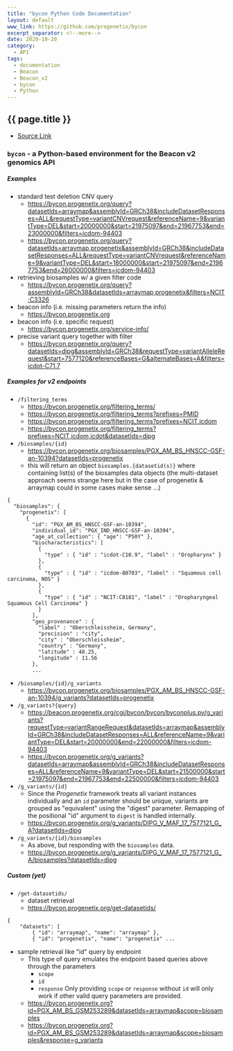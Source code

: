 ```yaml
---
title: "bycon Python Code Documentation"
layout: default
www_link: https://github.com/progenetix/bycon
excerpt_separator: <!--more-->
date: 2020-10-20
category:
  - API
tags:
  - documentation
  - Beacon
  - Beacon_v2
  - bycon
  - Python
---
```


## {{ page.title }}

<!--more-->

* [Source Link](https://github.com/progenetix/bycon/blob/master/bycon/doc/byconplus.md)

### `bycon` - a Python-based environment for the Beacon v2 genomics API

##### Examples

* standard test deletion CNV query
  - <https://bycon.progenetix.org/query?datasetIds=arraymap&assemblyId=GRCh38&includeDatasetResponses=ALL&requestType=variantCNVrequest&referenceName=9&variantType=DEL&start=20000000&start=21975097&end=21967753&end=23000000&filters=icdom-94403>
  - <https://bycon.progenetix.org/query?datasetIds=arraymap,progenetix&assemblyId=GRCh38&includeDatasetResponses=ALL&requestType=variantCNVrequest&referenceName=9&variantType=DEL&start=18000000&start=21975097&end=21967753&end=26000000&filters=icdom-94403>
* retrieving biosamples w/ a given filter code
  - <https://bycon.progenetix.org/query?assemblyId=GRCh38&datasetIds=arraymap,progenetix&filters=NCIT:C3326>
* beacon info (i.e. missing parameters return the info)
  - <https://bycon.progenetix.org>
* beacon info (i.e. specific request)
  - <https://bycon.progenetix.org/service-info/>
* precise variant query together with filter
  - <https://bycon.progenetix.org/query?datasetIds=dipg&assemblyId=GRCh38&requestType=variantAlleleRequest&start=7577120&referenceBases=G&alternateBases=A&filters=icdot-C71.7>

##### Examples for v2 endpoints

* `/filtering_terms`
  - <https://bycon.progenetix.org/filtering_terms/>
  - <https://bycon.progenetix.org/filtering_terms?prefixes=PMID>
  - <https://bycon.progenetix.org/filtering_terms?prefixes=NCIT,icdom>
  - <https://bycon.progenetix.org/filtering_terms?prefixes=NCIT,icdom,icdot&datasetIds=dipg>
* `/biosamples/{id}`
  - <https://bycon.progenetix.org/biosamples/PGX_AM_BS_HNSCC-GSF-an-10394?datasetIds=progenetix>
  - this will return an object `biosamples.{datasetid(s)}` where containing list(s) of
  the biosamples data objects (the multi-dataset approach seems strange here but
  in the case of progenetix & arraymap could in some cases make sense ...)

```
{
  "biosamples": {
    "progenetix": [
      {
        "id": "PGX_AM_BS_HNSCC-GSF-an-10394",
        "individual_id": "PGX_IND_HNSCC-GSF-an-10394",
        "age_at_collection": { "age": "P50Y" },
        "biocharacteristics": [
          {
            "type" : { "id" : "icdot-C10.9", "label" : "Oropharynx" }
          },
          {
            "type" : { "id" : "icdom-80703", "label" : "Squamous cell carcinoma, NOS" }
          },
          {
            "type" : { "id" : "NCIT:C8181", "label" : "Oropharyngeal Squamous Cell Carcinoma" }
          }
        ],
        "geo_provenance" : {
          "label" : "Oberschleissheim, Germany",
          "precision" : "city",
          "city" : "Oberschleissheim",
          "country" : "Germany",
          "latitude" : 48.25,
          "longitude" : 11.56
        },
        ...
```
* `/biosamples/{id}/g_variants`
  - <https://bycon.progenetix.org/biosamples/PGX_AM_BS_HNSCC-GSF-an-10394/g_variants?datasetIds=progenetix>
* `/g_variants?{query}`  
  - <https://beacon.progenetix.org/cgi/bycon/bycon/byconplus.py/g_variants?requestType=variantRangeRequest&datasetIds=arraymap&assemblyId=GRCh38&includeDatasetResponses=ALL&referenceName=9&variantType=DEL&start=20000000&end=22000000&filters=icdom-94403>
  - <https://bycon.progenetix.org/g_variants?datasetIds=arraymap&assemblyId=GRCh38&includeDatasetResponses=ALL&referenceName=9&variantType=DEL&start=21500000&start=21975097&end=21967753&end=22500000&filters=icdom-94403>
* `/g_variants/{id}`    
  - Since the _Progenetix_ framework treats all variant instances individually
  and an `id` parameter should be unique, variants are grouped as "equivalent"
  using the "digest" parameter. Remapping of the positional "id" argument to `digest`
  is handled internally.
  - <https://bycon.progenetix.org/g_variants/DIPG_V_MAF_17_7577121_G_A?datasetIds=dipg>
* `/g_variants/{id}/biosamples`
  - As above, but responding with the `biosamples` data.
  - <https://bycon.progenetix.org/g_variants/DIPG_V_MAF_17_7577121_G_A/biosamples?datasetIds=dipg>

##### Custom (yet)

* `/get-datasetids/`
  - dataset retrieval
  - <https://bycon.progenetix.org/get-datasetids/>
```
{
    "datasets": [
        { "id": "arraymap", "name": "arraymap" },
        { "id": "progenetix", "name": "progenetix" ...
```
* sample retrieval like "id" query by endpoint
  - This type of query emulates the endpoint based queries above through the parameters
    * `scope`
    * `id`
    * `response`
    Only providing `scope` or `response` without `id` will only work if other valid
    query parameters are provided.
  - <https://bycon.progenetix.org?id=PGX_AM_BS_GSM253289&datasetIds=arraymap&scope=biosamples>
  - <https://bycon.progenetix.org?id=PGX_AM_BS_GSM253289&datasetIds=arraymap&scope=biosamples&response=g_variants>

